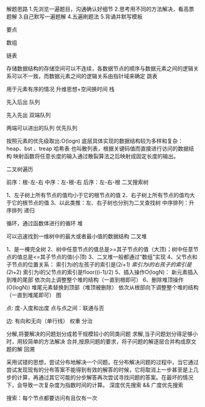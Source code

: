 解题思路
1.先浏览一遍题目，沟通确认好细节
2.思考用不同的方法解决，看高票题解
3.自己默写一遍题解
4.五遍刷题法
5.背诵并默写模板


要点

数组

链表

存储数据结构的存储空间可以不连续，各数据节点的顺序与数据元素之间的逻辑关系可以不一致，而数据元素之间的逻辑关系由指针域来确定
跳表

用于元素有序的情况
升维思想+空间换时间
栈

先入后出
队列

先入先出
双端队列

 两端可以进出的队列
优先队列

  按照元素的优先级取出:O(logn)
  底层具体实现的数据结构较为多样和复杂：heap、bst 、treap
哈希表 也叫散列表，根据关键码值而直接进行访问的数据结构 映射函数将任意长度的输入通过散裂算法之后映射成固定长度的输出。

二叉树遍历

  前序：根-左-右
  中序：左-根-右
  后序：左-右-根
二叉搜索树

  1、左子树上所有节点的值均小于它的根节点的值
  2、右子树上所有节点的值均大于它的根节点的值
  3、以此类推：左、右子树也分别为二叉查找树
  中序排列：升序排列
递归

  循环，通过函数体进行的循环
堆

  可以迅速找到一维树中的最大或者最小值的数据结构
二叉堆

  1、是一棵完全树
  2、树中任意节点的值总是>=其子节点的值（大顶)；树中任意节点的值总是<=其子节点的值(小顶)
  3、二叉堆一般都通过“数组”实现
  4、父节点和子节点的位置关系：
         索引为i的左孩子的索引是(2*i+1)
         索引为i的右孩子的索引是(2*i+2)
         索引为i的父节点的索引是floor((i-1)/2)
  5、插入操作O(logN)：
         新元素插入到堆的尾部
         依次向上调整整个堆的结构（一直到根即可）
  6、删除堆顶操作(O(logN))
         堆尾元素替换到顶部（堆顶被删除）
         依次从根部向下调整整个堆的结构（一直到堆尾即可）
图

  点: 度-入度和出度
      点与点之间：联通与否
  
  边: 有向和无向（单行线）
      权重
分治

  分解,将要解决的问题划分成若干规模较小的同类问题
  求解,当子问题划分得足够小时，用较简单的方法解决
  合并,按原问题的要求，将子问题的解逐层合并构成原文题的解
回溯

  采用试错的思想，尝试分布地解决一个问题。在分布解决问题的过程中，当它通过尝试发现现有的分布答案不能得到有效的解答的时候，它将取消上一步甚至是上几步的计算，再通过其它可能的分步解答再次尝试寻找问题的答案。在最坏的情况下，会导致一次复杂度为指数时间的计算。
深度优先搜索 && 广度优先搜索

  搜索：每个节点都要访问有且仅有一次



